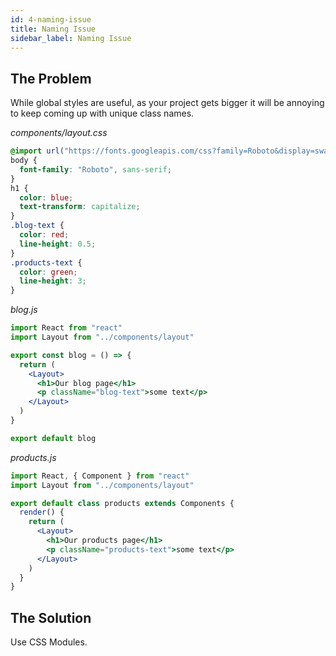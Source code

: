 ```yaml
---
id: 4-naming-issue
title: Naming Issue
sidebar_label: Naming Issue
---
```


## The Problem

While global styles are useful, as your project gets bigger it will be annoying to keep coming up with unique class names.

_components/layout.css_

```css
@import url("https://fonts.googleapis.com/css?family=Roboto&display=swap");
body {
  font-family: "Roboto", sans-serif;
}
h1 {
  color: blue;
  text-transform: capitalize;
}
.blog-text {
  color: red;
  line-height: 0.5;
}
.products-text {
  color: green;
  line-height: 3;
}
```

_blog.js_

```jsx
import React from "react"
import Layout from "../components/layout"

export const blog = () => {
  return (
    <Layout>
      <h1>Our blog page</h1>
      <p className="blog-text">some text</p>
    </Layout>
  )
}

export default blog
```

_products.js_

```jsx
import React, { Component } from "react"
import Layout from "../components/layout"

export default class products extends Components {
  render() {
    return (
      <Layout>
        <h1>Our products page</h1>
        <p className="products-text">some text</p>
      </Layout>
    )
  }
}
```

## The Solution

Use CSS Modules.
